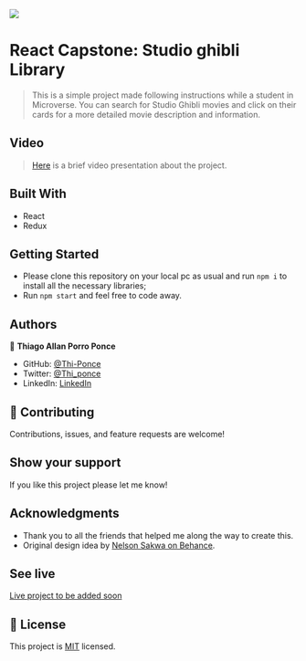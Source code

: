 ![](https://img.shields.io/badge/Microverse-blueviolet)

# React Capstone: Studio ghibli Library

> This is a simple project made following instructions while a student in Microverse. You can search for Studio Ghibli movies and click on their cards for a more detailed movie description and information.


## Video
> [Here](https://www.loom.com/share/641f2268ec3343068385abb7ce6d1b1c) is a brief video presentation about the project.

## Built With

- React
- Redux


## Getting Started

- Please clone this repository on your local pc as usual and run `npm i` to install all the necessary libraries;
- Run `npm start` and feel free to code away.

## Authors

👤 **Thiago Allan Porro Ponce**

- GitHub: [@Thi-Ponce](https://github.com/Thi-Ponce)
- Twitter: [@Thi_ponce](https://twitter.com/Thi_ponce)
- LinkedIn: [LinkedIn](https://linkedin.com/in/thiago-ponce)


## 🤝 Contributing

Contributions, issues, and feature requests are welcome!

## Show your support

If you like this project please let me know!

## Acknowledgments

- Thank you to all the friends that helped me along the way to create this.
- Original design idea by [Nelson Sakwa on Behance](https://www.behance.net/sakwadesignstudio).

## See live

[Live project to be added soon](https://github.com/Thi-Ponce/react-mathmagician)

## 📝 License

This project is [MIT](./MIT.md) licensed.
